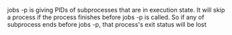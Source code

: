 jobs -p is giving PIDs of subprocesses that are in execution state. It will skip a process if the process finishes before jobs -p is called. So if any of subprocess ends before jobs -p, that process's exit status will be lost
